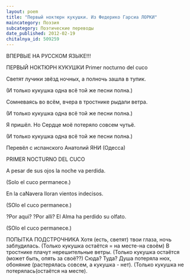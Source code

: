 ```yaml
---
layout: poem
title: "Первый ноктюрн кукушки. Из Федерико Гарсиа ЛОРКИ"
maincategory: Поэзия
subcategory: Поэтические переводы
date_published: 2012-02-19
chitalnya_id: 509259
---
```




ВПЕРВЫЕ НА РУССКОМ ЯЗЫКЕ!!!

ПЕРВЫЙ НОКТЮРН КУКУШКИ
Primer nocturno del cuco

 Светят лучики звёзд ночных,
а полночь зашла в тупик.

(И только кукушка одна
всё той же песни полна.)

Сомневаясь во всём, вчера
в тростнике рыдали ветра.

(И только кукушка одна
всё той же песни полна.)

Я пришёл. Но Сердце моё
потеряло совсем чутьё.

(И только кукушка одна
всё той же песни полна.)

Перевёл с испанского Анатолий ЯНИ (Одесса)


PRIMER NOCTURNO DEL CUCO

 A pesar de sus ojos
la noche va perdida.

(Solo el cuco
permanece.)

En la caNavera lloran
vientos indecisos.

(SOlo el cuco
permanece.)

?Por aqui? ?Por alli? El Alma
ha perdido su olfato.

(SOlo el cuco
permanece.)
 
ПОПЫТКА ПОДСТРОЧНИКА
 Хотя (есть, светят) твои глаза,
ночь заблудилась.
(Только кукушка
остаётся = на месте-на своём)
 В тростнике плачут
нерешительные ветры.
(Только кукушка
 остаётся (может быть, опять за своё??)
Сюда? Туда? Душа
потеряла нюх, обоняние (растерялась совсем, а кукушка - нет).
(Только кукушка
не потерялась(остаётся на месте).






